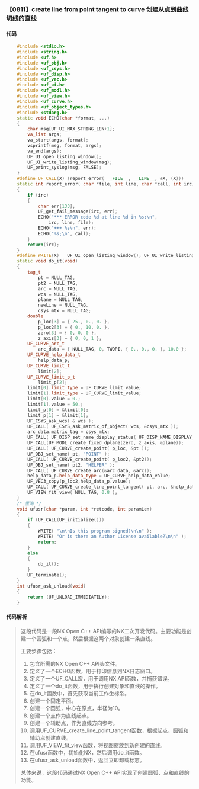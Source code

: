 ### 【0811】create line from point tangent to curve 创建从点到曲线切线的直线

#### 代码

```cpp
    #include <stdio.h>  
    #include <string.h>  
    #include <uf.h>  
    #include <uf_obj.h>  
    #include <uf_csys.h>  
    #include <uf_disp.h>  
    #include <uf_vec.h>  
    #include <uf_ui.h>  
    #include <uf_modl.h>  
    #include <uf_view.h>  
    #include <uf_curve.h>  
    #include <uf_object_types.h>  
    #include <stdarg.h>  
    static void ECHO(char *format, ...)  
    {  
        char msg[UF_UI_MAX_STRING_LEN+1];  
        va_list args;  
        va_start(args, format);  
        vsprintf(msg, format, args);  
        va_end(args);  
        UF_UI_open_listing_window();  
        UF_UI_write_listing_window(msg);  
        UF_print_syslog(msg, FALSE);  
    }  
    #define UF_CALL(X) (report_error( __FILE__, __LINE__, #X, (X)))  
    static int report_error( char *file, int line, char *call, int irc)  
    {  
        if (irc)  
        {  
            char err[133];  
            UF_get_fail_message(irc, err);  
            ECHO("*** ERROR code %d at line %d in %s:\n",  
                irc, line, file);  
            ECHO("+++ %s\n", err);  
            ECHO("%s;\n", call);  
        }  
        return(irc);  
    }  
    #define WRITE(X)   UF_UI_open_listing_window(); UF_UI_write_listing_window(X)  
    static void do_it(void)  
    {  
        tag_t  
            pt = NULL_TAG,  
            pt2 = NULL_TAG,  
            arc = NULL_TAG,  
            wcs = NULL_TAG,  
            plane = NULL_TAG,  
            newLine = NULL_TAG,  
            csys_mtx = NULL_TAG;  
        double  
            p_loc[3] = { 25., 0., 0. },  
            p_loc2[3] = { 0., 10, 0. },  
            zero[3] = { 0, 0, 0 },  
            z_axis[3] = { 0, 0, 1 };  
        UF_CURVE_arc_t  
            arc_data = { NULL_TAG, 0, TWOPI, { 0., 0., 0. }, 10.0 };  
        UF_CURVE_help_data_t      
            help_data_p;  
        UF_CURVE_limit_t   
            limit[2];  
        UF_CURVE_limit_p_t   
            limit_p[2];  
        limit[0].limit_type = UF_CURVE_limit_value;  
        limit[1].limit_type = UF_CURVE_limit_value;  
        limit[0].value = 0.;  
        limit[1].value = 50.;  
        limit_p[0] = &limit[0];  
        limit_p[1] = &limit[1];        
        UF_CSYS_ask_wcs( & wcs );      
        UF_CALL( UF_CSYS_ask_matrix_of_object( wcs, &csys_mtx ));  
        arc_data.matrix_tag = csys_mtx;  
        UF_CALL( UF_DISP_set_name_display_status( UF_DISP_NAME_DISPLAY_ON ));  
        UF_CALL(UF_MODL_create_fixed_dplane(zero, z_axis, &plane));  
        UF_CALL( UF_CURVE_create_point( p_loc, &pt ));  
        UF_OBJ_set_name( pt, "POINT" );  
        UF_CALL( UF_CURVE_create_point( p_loc2, &pt2));  
        UF_OBJ_set_name( pt2, "HELPER" );  
        UF_CALL( UF_CURVE_create_arc(&arc_data, &arc));     
        help_data_p.help_data_type = UF_CURVE_help_data_value;   
        UF_VEC3_copy(p_loc2,help_data_p.value);  
        UF_CALL( UF_CURVE_create_line_point_tangent( pt, arc, &help_data_p, limit_p, plane, TRUE, &newLine ));   
        UF_VIEW_fit_view( NULL_TAG, 0.8 );  
    }  
    /* 里海 */  
    void ufusr(char *param, int *retcode, int paramLen)  
    {  
        if (UF_CALL(UF_initialize()))   
        {  
            WRITE( "\n\nIs this program signed?\n\n" );  
            WRITE( "Or is there an Author License available?\n\n" );  
            return;  
        }  
        else  
        {  
            do_it();  
        }  
        UF_terminate();  
    }  
    int ufusr_ask_unload(void)  
    {  
        return (UF_UNLOAD_IMMEDIATELY);  
    }

```

#### 代码解析

> 这段代码是一段NX Open C++ API编写的NX二次开发代码。主要功能是创建一个圆弧和一个点，然后根据这两个对象创建一条直线。
>
> 主要步骤包括：
>
> 1. 包含所需的NX Open C++ API头文件。
> 2. 定义了一个ECHO函数，用于打印信息到NX日志窗口。
> 3. 定义了一个UF_CALL宏，用于调用NX API函数，并捕获错误。
> 4. 定义了一个do_it函数，用于执行创建对象和直线的操作。
> 5. 在do_it函数中，首先获取当前工作坐标系。
> 6. 创建一个固定平面。
> 7. 创建一个圆弧，中心在原点，半径为10。
> 8. 创建一个点作为直线起点。
> 9. 创建一个辅助点，作为直线方向参考。
> 10. 调用UF_CURVE_create_line_point_tangent函数，根据起点、圆弧和辅助点创建直线。
> 11. 调用UF_VIEW_fit_view函数，将视图缩放到新创建的直线。
> 12. 在ufusr函数中，初始化NX，然后调用do_it函数。
> 13. 在ufusr_ask_unload函数中，返回立即卸载标志。
>
> 总体来说，这段代码通过NX Open C++ API实现了创建圆弧、点和直线的功能。
>
